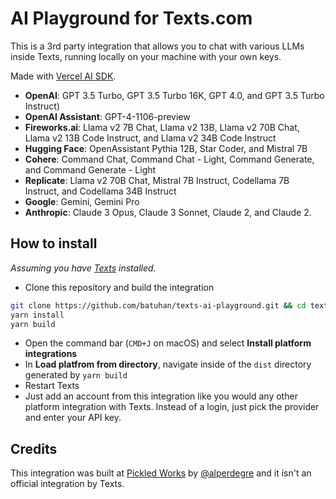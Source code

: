 # AI Playground for Texts.com

This is a 3rd party integration that allows you to chat with various LLMs inside Texts, running locally on your machine with your own keys.

Made with [Vercel AI SDK](https://sdk.vercel.ai/docs).

- **OpenAI**: GPT 3.5 Turbo, GPT 3.5 Turbo 16K, GPT 4.0, and GPT 3.5 Turbo Instruct)
- **OpenAI Assistant**: GPT-4-1106-preview
- **Fireworks.ai**: Llama v2 7B Chat, Llama v2 13B, Llama v2 70B Chat, Llama v2 13B Code Instruct, and Llama v2 34B Code Instruct
- **Hugging Face**: OpenAssistant Pythia 12B, Star Coder, and Mistral 7B
- **Cohere**: Command Chat, Command Chat - Light, Command Generate, and Command Generate - Light
- **Replicate**: Llama v2 70B Chat, Mistral 7B Instruct, Codellama 7B Instruct, and Codellama 34B Instruct
- **Google**: Gemini, Gemini Pro
- **Anthropic**: Claude 3 Opus, Claude 3 Sonnet, Claude 2, and Claude 2.

## How to install

_Assuming you have [Texts](https://texts.com) installed._

- Clone this repository and build the integration

```bash
git clone https://github.com/batuhan/texts-ai-playground.git && cd texts-ai-playground
yarn install
yarn build
```

- Open the command bar (`CMD+J` on macOS) and select **Install platform integrations**
- In **Load platfrom from directory**, navigate inside of the `dist` directory generated by `yarn build`
- Restart Texts
- Just add an account from this integration like you would any other platform integration with Texts. Instead of a login, just pick the provider and enter your API key.

## Credits
This integration was built at [Pickled Works](https://pickled.works/) by [@alperdegre](https://github.com/alperdegre/) and it isn't an official integration by Texts.
